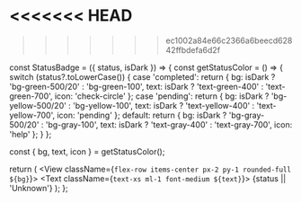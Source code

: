 <<<<<<< HEAD
=======

>>>>>>> ec1002a84e66c2366a6beecd62842ffbdefa6d2f


 const StatusBadge = ({ status, isDark }) => {
  const getStatusColor = () => {
    switch (status?.toLowerCase()) {
      case 'completed':
        return {
          bg: isDark ? 'bg-green-500/20' : 'bg-green-100',
          text: isDark ? 'text-green-400' : 'text-green-700',
          icon: 'check-circle'
        };
      case 'pending':
        return {
          bg: isDark ? 'bg-yellow-500/20' : 'bg-yellow-100',
          text: isDark ? 'text-yellow-400' : 'text-yellow-700',
          icon: 'pending'
        };
      default:
        return {
          bg: isDark ? 'bg-gray-500/20' : 'bg-gray-100',
          text: isDark ? 'text-gray-400' : 'text-gray-700',
          icon: 'help'
        };
    }
  };

  const { bg, text, icon } = getStatusColor();

  return (
    <View className={`flex-row items-center px-2 py-1 rounded-full ${bg}`}>
      <MaterialIcons name={icon} size={12} className={text} />
      <Text className={`text-xs ml-1 font-medium ${text}`}>
        {status || 'Unknown'}
      </Text>
    </View>
  );
};